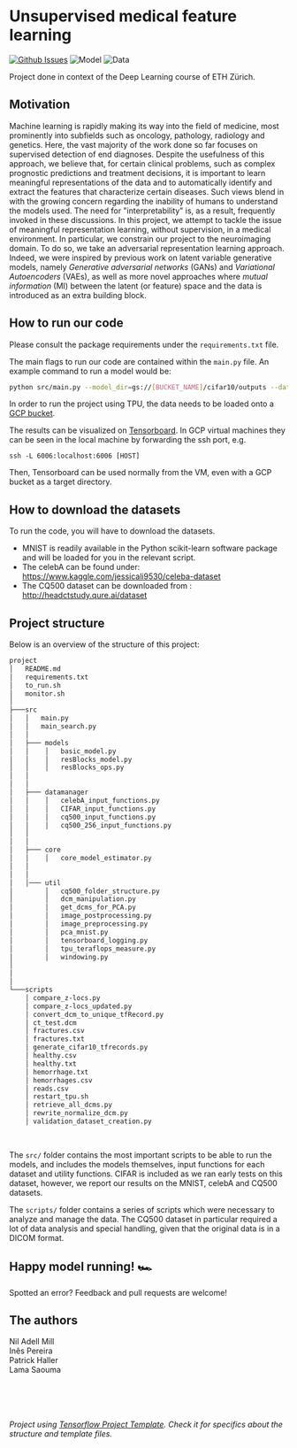 # Unsupervised medical feature learning

[![Github Issues](https://img.shields.io/github/issues/niladell/unsupervised-medical-learning.svg)](https://github.com/niladell/unsupervised-medical-learning/issues) 
![Model](https://img.shields.io/badge/Model%20on%20TPU-passing-green.svg)
![Data](https://img.shields.io/badge/Dataloader%20for%20TPU-passing-green.svg)

Project done in context of the Deep Learning course of ETH Zürich.

## Motivation
Machine learning is rapidly making its way into the field of medicine, most prominently into subfields such as oncology, 
pathology, radiology and genetics. Here, the vast majority of the work done so far focuses on supervised detection of 
end diagnoses. 
Despite the usefulness of this approach, we believe that, for certain clinical problems, such as complex prognostic 
predictions and treatment decisions, it is important to learn meaningful representations of the data and to 
automatically identify and extract the features that characterize certain diseases. Such views blend in with the 
growing concern regarding the inability of humans to understand the models used. The need for "interpretability" is, 
as a result, frequently invoked in these discussions.
In this project, we attempt to tackle the issue of meaningful representation learning, without supervision, in a 
medical environment. In particular, we constrain our project to the neuroimaging domain. To do so, we take an 
adversarial representation learning approach. Indeed, we were inspired by previous work on latent variable generative 
models, namely _Generative adversarial networks_ (GANs) and _Variational Autoencoders_ (VAEs), as well as more novel 
approaches where _mutual information_ (MI) between the latent (or feature) space and the data is introduced as an 
extra building block.

## How to run our code

Please consult the package requirements under the ```requirements.txt``` file.

The main flags to run our code are contained within the ```main.py``` file.
An example command to run a model would be:
```bash
python src/main.py --model_dir=gs://[BUCKET_NAME]/cifar10/outputs --data_dir=gs://[BUCKET_NAME]/cifar10/data  --tpu=[TPU_NAME] --dataset=[DATASET]
```

In order to run the project using TPU, the data needs to be loaded onto a [GCP bucket](https://cloud.google.com/storage/docs/creating-buckets). 

The results can be visualized on [Tensorboard](https://www.tensorflow.org/guide/summaries_and_tensorboard). In GCP virtual machines they can be seen in the local machine by forwarding the ssh port, e.g.

```ssh -L 6006:localhost:6006 [HOST]```

Then, Tensorboard can be used normally from the VM, even with a GCP bucket as a target directory.

## How to download the datasets
To run the code, you will have to download the datasets.
* MNIST is readily available in the Python scikit-learn software package and will be loaded 
for you in the relevant script.
* The celebA can be found under: https://www.kaggle.com/jessicali9530/celeba-dataset
* The CQ500 dataset can be downloaded from : http://headctstudy.qure.ai/dataset


## Project structure

Below is an overview of the structure of this project:

```bash
project
│   README.md
│   requirements.txt
│   to_run.sh
│   monitor.sh
│
├───src
│   │   main.py
│   │   main_search.py
│   │
│   ├─── models
│   │    │   basic_model.py
│   │    │   resBlocks_model.py
│   │    │   resBlocks_ops.py
│   │
│   │
│   ├─── datamanager
│   │    │   celebA_input_functions.py
│   │    │   CIFAR_input_functions.py
│   │    │   cq500_input_functions.py
│   │    │   cq500_256_input_functions.py
│   │
│   │
│   ├─── core
│   │    │   core_model_estimator.py
│   │
│   │ 
│   │─── util 
│        │   cq500_folder_structure.py
│        │   dcm_manipulation.py
│        │   get_dcms_for_PCA.py
│        │   image_postprocessing.py
│        │   image_preprocessing.py
│        │   pca_mnist.py
│        │   tensorboard_logging.py
│        │   tpu_teraflops_measure.py
│        │   windowing.py
│
│
│
└───scripts
    │ compare_z-locs.py
    │ compare_z-locs_updated.py
    │ convert_dcm_to_unique_tfRecord.py
    │ ct_test.dcm
    │ fractures.csv
    │ fractures.txt
    │ generate_cifar10_tfrecords.py
    │ healthy.csv
    │ healthy.txt
    │ hemorrhage.txt
    │ hemorrhages.csv
    │ reads.csv
    │ restart_tpu.sh
    │ retrieve_all_dcms.py
    │ rewrite_normalize_dcm.py
    │ validation_dataset_creation.py
    
    
```

The ```src/``` folder contains the most important scripts to be able to run the models,
and includes the models themselves, input functions for each dataset and utility functions. 
CIFAR is included as we ran early tests on this dataset, however, we report our results 
on the MNIST, celebA and CQ500 datasets.

The ```scripts/``` folder contains a series of scripts which were necessary to analyze and
manage the data. The CQ500 dataset in particular required a lot of data analysis and special
handling, given that the original data is in a DICOM format.

## Happy model running! 🏎
Spotted an error? Feedback and pull requests are welcome!


## The authors
Nil Adell Mill  
Inês Pereira  
Patrick Haller  
Lama Saouma  


&nbsp; 

&nbsp;

###### _Project using [Tensorflow Project Template](https://github.com/niladell/tensorflow-project-template). Check it for specifics about the structure and template files._
